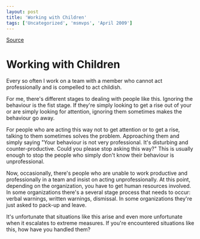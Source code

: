```yaml
---
layout: post
title: 'Working with Children'
tags: ['Uncategorized', 'msmvps', 'April 2009']
---
```

[Source](http://blogs.msmvps.com/peterritchie/2009/04/17/working-with-children/ "Permalink to Working with Children")

# Working with Children

Every so often I work on a team with a member who cannot act professionally and is compelled to act childish.

For me, there's different stages to dealing with people like this. Ignoring the behaviour is the fist stage. If they're simply looking to get a rise out of your or are simply looking for attention, ignoring them sometimes makes the behaviour go away.

For people who are acting this way not to get attention or to get a rise, talking to them sometimes solves the problem. Approaching them and simply saying "Your behaviour is not very professional. It's disturbing and counter-productive. Could you please stop asking this way?" This is usually enough to stop the people who simply don't know their behaviour is unprofessional.

Now, occasionally, there's people who are unable to work productive and professionally in a team and insist on acting unprofessionally. At this point, depending on the organization, you have to get human resources involved. In some organizations there's a several stage process that needs to occur: verbal warnings, written warnings, dismissal. In some organizations they're just asked to pack-up and leave.

It's unfortunate that situations like this arise and even more unfortunate when it escalates to extreme measures. If you're encountered situations like this, how have you handled them?


